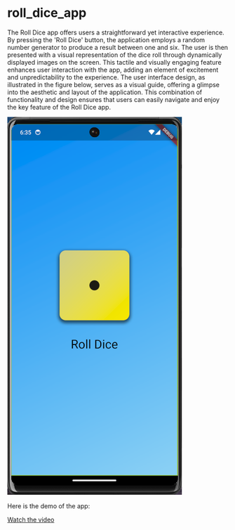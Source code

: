 # roll_dice_app

The Roll Dice app offers users a straightforward yet interactive experience. By pressing the 'Roll Dice' button, the application employs a random number generator to produce a result between one and six. The user is then presented with a visual representation of the dice roll through dynamically displayed images on the screen. This tactile and visually engaging feature enhances user interaction with the app, adding an element of excitement and unpredictability to the experience. The user interface design, as illustrated in the figure below, serves as a visual guide, offering a glimpse into the aesthetic and layout of the application. This combination of functionality and design ensures that users can easily navigate and enjoy the key feature of the Roll Dice app.

![alt text](roll_dice_screen.png)

Here is the demo of the app:

[Watch the video](roll_dice_app_video.mp4)